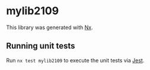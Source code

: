 # mylib2109

This library was generated with [Nx](https://nx.dev).

## Running unit tests

Run `nx test mylib2109` to execute the unit tests via [Jest](https://jestjs.io).
